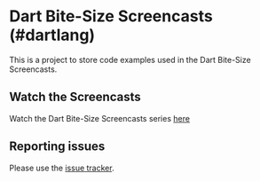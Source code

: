 # Dart Bite-Size Screencasts (#dartlang)

This is a project to store code examples used in the Dart Bite-Size Screencasts.


## Watch the Screencasts

Watch the Dart Bite-Size Screencasts series [here][screencasts]


## Reporting issues

Please use the [issue tracker][issues].

[screencasts]: https://www.youtube.com/playlist?list=PLVb2IF2rLMnfw3qUaMiLGRvGIi86fJEbF
[issues]: https://github.com/nicholastuck/dart_bitesize_screencasts/issues
